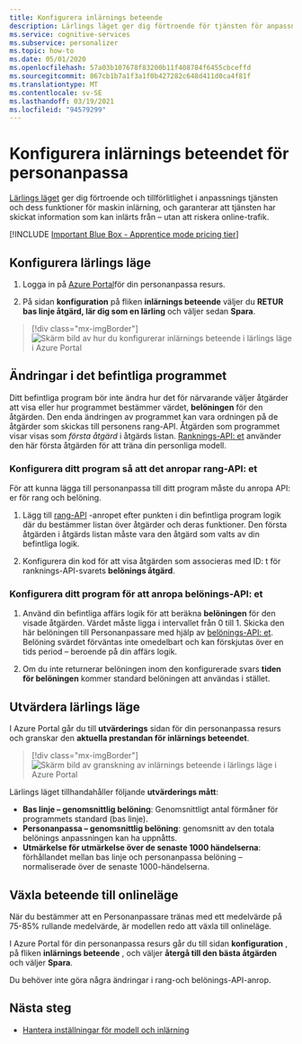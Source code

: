 ```yaml
---
title: Konfigurera inlärnings beteende
description: Lärlings läget ger dig förtroende för tjänsten för anpassnings tjänsten och dess maskin inlärnings funktioner, och tillhandahåller mått för att tjänsten ska skicka information som kan inlärts från – utan att riskera online-trafik.
ms.service: cognitive-services
ms.subservice: personalizer
ms.topic: how-to
ms.date: 05/01/2020
ms.openlocfilehash: 57a03b107678f83200b11f408784f6455cbceffd
ms.sourcegitcommit: 867cb1b7a1f3a1f0b427282c648d411d0ca4f81f
ms.translationtype: MT
ms.contentlocale: sv-SE
ms.lasthandoff: 03/19/2021
ms.locfileid: "94579299"
---
```

# <a name="configure-the-personalizer-learning-behavior"></a>Konfigurera inlärnings beteendet för personanpassa

[Lärlings läget](concept-apprentice-mode.md) ger dig förtroende och tillförlitlighet i anpassnings tjänsten och dess funktioner för maskin inlärning, och garanterar att tjänsten har skickat information som kan inlärts från – utan att riskera online-trafik.

[!INCLUDE [Important Blue Box - Apprentice mode pricing tier](./includes/important-apprentice-mode.md)]

## <a name="configure-apprentice-mode"></a>Konfigurera lärlings läge

1. Logga in på [Azure Portal](https://portal.azure.com)för din personanpassa resurs.

1. På sidan **konfiguration** på fliken **inlärnings beteende** väljer du **RETUR bas linje åtgärd, lär dig som en lärling** och väljer sedan **Spara**.

> [!div class="mx-imgBorder"]
> ![Skärm bild av hur du konfigurerar inlärnings beteende i lärlings läge i Azure Portal](media/settings/configure-learning-behavior-azure-portal.png)

## <a name="changes-to-the-existing-application"></a>Ändringar i det befintliga programmet

Ditt befintliga program bör inte ändra hur det för närvarande väljer åtgärder att visa eller hur programmet bestämmer värdet, **belöningen** för den åtgärden. Den enda ändringen av programmet kan vara ordningen på de åtgärder som skickas till personens rang-API. Åtgärden som programmet visar visas som _första åtgärd_ i åtgärds listan. [Ranknings-API: et](https://westus2.dev.cognitive.microsoft.com/docs/services/personalizer-api/operations/Rank) använder den här första åtgärden för att träna din personliga modell.

### <a name="configure-your-application-to-call-the-rank-api"></a>Konfigurera ditt program så att det anropar rang-API: et

För att kunna lägga till personanpassa till ditt program måste du anropa API: er för rang och belöning.

1. Lägg till [rang-API](https://westus2.dev.cognitive.microsoft.com/docs/services/personalizer-api/operations/Rank) -anropet efter punkten i din befintliga program logik där du bestämmer listan över åtgärder och deras funktioner. Den första åtgärden i åtgärds listan måste vara den åtgärd som valts av din befintliga logik.

1. Konfigurera din kod för att visa åtgärden som associeras med ID: t för ranknings-API-svarets **belönings åtgärd**.

### <a name="configure-your-application-to-call-reward-api"></a>Konfigurera ditt program för att anropa belönings-API: et

1. Använd din befintliga affärs logik för att beräkna **belöningen** för den visade åtgärden. Värdet måste ligga i intervallet från 0 till 1. Skicka den här belöningen till Personanpassare med hjälp av [belönings-API: et](https://westus2.dev.cognitive.microsoft.com/docs/services/personalizer-api/operations/Reward). Belöning svärdet förväntas inte omedelbart och kan förskjutas över en tids period – beroende på din affärs logik.

1. Om du inte returnerar belöningen inom den konfigurerade svars **tiden för belöningen** kommer standard belöningen att användas i stället.

## <a name="evaluate-apprentice-mode"></a>Utvärdera lärlings läge

I Azure Portal går du till **utvärderings** sidan för din personanpassa resurs och granskar den **aktuella prestandan för inlärnings beteendet**.

> [!div class="mx-imgBorder"]
> ![Skärm bild av granskning av inlärnings beteende i lärlings läge i Azure Portal](media/settings/evaluate-apprentice-mode.png)

Lärlings läget tillhandahåller följande **utvärderings mått**:
* **Bas linje – genomsnittlig belöning**: Genomsnittligt antal förmåner för programmets standard (bas linje).
* **Personanpassa – genomsnittlig belöning**: genomsnitt av den totala belönings anpassningen kan ha uppnåtts.
* **Utmärkelse för utmärkelse över de senaste 1000 händelserna**: förhållandet mellan bas linje och personanpassa belöning – normaliserade över de senaste 1000-händelserna.

## <a name="switch-behavior-to-online-mode"></a>Växla beteende till onlineläge

När du bestämmer att en Personanpassare tränas med ett medelvärde på 75-85% rullande medelvärde, är modellen redo att växla till onlineläge.

I Azure Portal för din personanpassa resurs går du till sidan **konfiguration** , på fliken **inlärnings beteende** , och väljer **återgå till den bästa åtgärden** och väljer **Spara**.

Du behöver inte göra några ändringar i rang-och belönings-API-anrop.

## <a name="next-steps"></a>Nästa steg

* [Hantera inställningar för modell och inlärning](how-to-manage-model.md)
